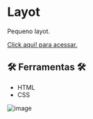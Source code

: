 # Layot
Pequeno layot. <br>



[Click aqui! para acessar.](https://andrewchucrute.github.io/Layot/)

## 🛠️ Ferramentas 🛠️

- HTML 
- CSS 


![image](https://user-images.githubusercontent.com/103382295/233507619-c31bf9f3-4934-4846-b0cf-9ddcbdd44fd1.png)


